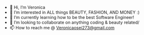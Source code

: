 - 👋 Hi, I’m Veronica
- 👀 I’m interested in ALL things BEAUTY, FASHION, AND MONEY :)
- 🌱 I’m currently learning how to be the best Software Engineer!
- 💞️ I’m looking to collaborate on anything coding & beauty related/
- 📫 How to reach me @ Veronicaosei273@gmail.com

<!---
VeronicaO27/VeronicaO27 is a ✨ special ✨ repository because its `README.md` (this file) appears on your GitHub profile.
You can click the Preview link to take a look at your changes.
--->
